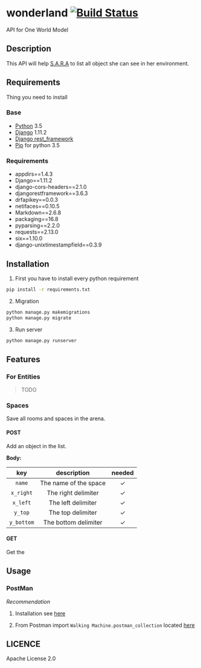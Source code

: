 # wonderland [![Build Status](https://travis-ci.org/WalkingMachine/wonderland.svg?branch=master)](https://travis-ci.org/WalkingMachine/wonderland)
API for One World Model

## Description
This API will help [S.A.R.A](http://walkingmachine.ca) to list all object she can see in her environment.

## Requirements
Thing you need to install
### Base
- [Python](https://www.python.org/) 3.5
- [Django](https://www.djangoproject.com/) 1.11.2
- [Django rest_framework](http://www.django-rest-framework.org/)
- [Pip](https://pypi.python.org/pypi/pip?) for python 3.5

### Requirements
- appdirs==1.4.3
- Django==1.11.2
- django-cors-headers==2.1.0
- djangorestframework==3.6.3
- drfapikey==0.0.3
- netifaces==0.10.5
- Markdown==2.6.8
- packaging==16.8
- pyparsing==2.2.0
- requests==2.13.0
- six==1.10.0
- django-unixtimestampfield==0.3.9

## Installation
1. First you have to install every python requirement
```bash
pip install -r requirements.txt
```

2. Migration
```bash
python manage.py makemigrations
python manage.py migrate
```

3. Run server
```bash
python manage.py runserver
```

## Features

### For Entities

> TODO

### Spaces

Save all rooms and spaces in the arena.

#### POST

Add an object in the list.

**Body:**

|    key    |         description         | needed |
|:---------:|:---------------------------:|:------:|
|  `name`   |  The name of the space      |    &#10003;    |
| `x_right` |  The right delimiter        |    &#10003;    |
| `x_left`  |  The left delimiter         |    &#10003;    |
|  `y_top`  |  The top delimiter          |    &#10003;    |
| `y_bottom`|  The bottom delimiter       |    &#10003;    |



#### GET

Get the

## Usage
### PostMan
*Recommendation*
1. Installation see [here](https://www.getpostman.com/)

2. From Postman import `Walking Machine.postman_collection` located [here](../master/Walking%20Machine.postman_collection.json)

## LICENCE
Apache License 2.0
